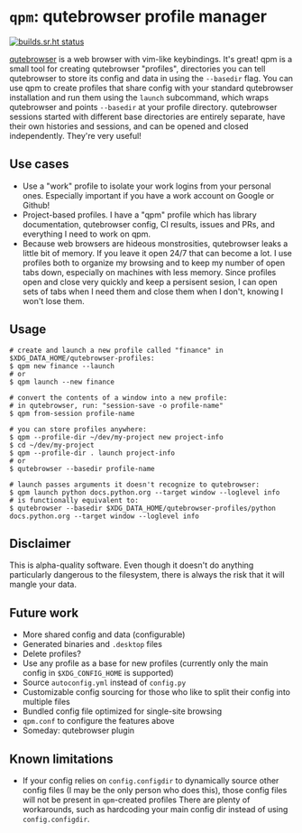 # `qpm`: qutebrowser profile manager

[![builds.sr.ht status](https://builds.sr.ht/~pvsr/qpm.svg)](https://builds.sr.ht/~pvsr/qpm?)

[qutebrowser](https://github.com/qutebrowser/qutebrowser) is a web browser with
vim-like keybindings. It's great! qpm is a small tool for creating qutebrowser
"profiles", directories you can tell qutebrowser to store its config and data in
using the `--basedir` flag.  You can use qpm to create profiles that share
config with your standard qutebrowser installation and run them using the
`launch` subcommand, which wraps qutebrowser and points `--basedir` at your
profile directory. qutebrowser sessions started with different base directories
are entirely separate, have their own histories and sessions, and can be opened
and closed independently. They're very useful!

## Use cases
 - Use a "work" profile to isolate your work logins from your personal ones.
   Especially important if you have a work account on Google or Github!
 - Project-based profiles. I have a "qpm" profile which has library
   documentation, qutebrowser config, CI results, issues and PRs, and everything
   I need to work on qpm.
 - Because web browsers are hideous monstrosities, qutebrowser leaks a little
   bit of memory. If you leave it open 24/7 that can become a lot.  I use
   profiles both to organize my browsing and to keep my number of open tabs
   down, especially on machines with less memory. Since profiles open and close
   very quickly and keep a persisent sesion, I can open sets of tabs when I need
   them and close them when I don't, knowing I won't lose them.

## Usage
```
# create and launch a new profile called "finance" in $XDG_DATA_HOME/qutebrowser-profiles:
$ qpm new finance --launch
# or
$ qpm launch --new finance

# convert the contents of a window into a new profile:
# in qutebrowser, run: "session-save -o profile-name"
$ qpm from-session profile-name

# you can store profiles anywhere:
$ qpm --profile-dir ~/dev/my-project new project-info
$ cd ~/dev/my-project
$ qpm --profile-dir . launch project-info
# or
$ qutebrowser --basedir profile-name

# launch passes arguments it doesn't recognize to qutebrowser:
$ qpm launch python docs.python.org --target window --loglevel info
# is functionally equivalent to:
$ qutebrowser --basedir $XDG_DATA_HOME/qutebrowser-profiles/python docs.python.org --target window --loglevel info
```

## Disclaimer
This is alpha-quality software. Even though it doesn't do anything particularly
dangerous to the filesystem, there is always the risk that it will mangle your
data.

## Future work
- More shared config and data (configurable)
- Generated binaries and `.desktop` files
- Delete profiles?
- Use any profile as a base for new profiles (currently only the main config in
  `$XDG_CONFIG_HOME` is supported)
- Source `autoconfig.yml` instead of `config.py`
- Customizable config sourcing for those who like to split their config into
  multiple files
- Bundled config file optimized for single-site browsing
- `qpm.conf` to configure the features above
- Someday: qutebrowser plugin

## Known limitations
- If your config relies on `config.configdir` to dynamically source other config
  files (I may be the only person who does this), those config files will not be
  present in `qpm`-created profiles There are plenty of workarounds, such as
  hardcoding your main config dir instead of using `config.configdir`.
